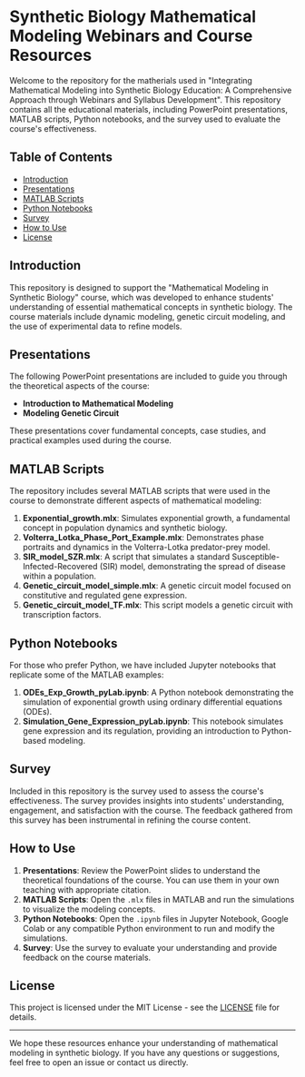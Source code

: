 # Synthetic Biology Mathematical Modeling Webinars and Course Resources

Welcome to the repository for the matherials used in "Integrating Mathematical Modeling into Synthetic Biology Education: A Comprehensive Approach through Webinars
and Syllabus Development". This repository contains all the educational materials, including PowerPoint presentations, MATLAB scripts, Python notebooks, and the survey used to evaluate the course's effectiveness.

## Table of Contents

- [Introduction](#introduction)
- [Presentations](#presentations)
- [MATLAB Scripts](#matlab-scripts)
- [Python Notebooks](#python-notebooks)
- [Survey](#survey)
- [How to Use](#how-to-use)
- [License](#license)

## Introduction

This repository is designed to support the "Mathematical Modeling in Synthetic Biology" course, which was developed to enhance students' understanding of essential mathematical concepts in synthetic biology. The course materials include dynamic modeling, genetic circuit modeling, and the use of experimental data to refine models.

## Presentations

The following PowerPoint presentations are included to guide you through the theoretical aspects of the course:

- **Introduction to Mathematical Modeling**
- **Modeling Genetic Circuit**

These presentations cover fundamental concepts, case studies, and practical examples used during the course.

## MATLAB Scripts

The repository includes several MATLAB scripts that were used in the course to demonstrate different aspects of mathematical modeling:
1. **Exponential_growth.mlx**: Simulates exponential growth, a fundamental concept in population dynamics and synthetic biology.
2. **Volterra_Lotka_Phase_Port_Example.mlx**: Demonstrates phase portraits and dynamics in the Volterra-Lotka predator-prey model.
3. **SIR_model_SZR.mlx**: A script that simulates a standard Susceptible-Infected-Recovered (SIR) model, demonstrating the spread of disease within a population.
4. **Genetic_circuit_model_simple.mlx**: A genetic circuit model focused on constitutive and regulated gene expression.
5. **Genetic_circuit_model_TF.mlx**: This script models a genetic circuit with transcription factors.

## Python Notebooks

For those who prefer Python, we have included Jupyter notebooks that replicate some of the MATLAB examples:

1. **ODEs_Exp_Growth_pyLab.ipynb**: A Python notebook demonstrating the simulation of exponential growth using ordinary differential equations (ODEs).
2. **Simulation_Gene_Expression_pyLab.ipynb**: This notebook simulates gene expression and its regulation, providing an introduction to Python-based modeling.

## Survey

Included in this repository is the survey used to assess the course's effectiveness. The survey provides insights into students' understanding, engagement, and satisfaction with the course. The feedback gathered from this survey has been instrumental in refining the course content.

## How to Use

1. **Presentations**: Review the PowerPoint slides to understand the theoretical foundations of the course. You can use them in your own teaching with appropriate citation.
2. **MATLAB Scripts**: Open the `.mlx` files in MATLAB and run the simulations to visualize the modeling concepts.
3. **Python Notebooks**: Open the `.ipynb` files in Jupyter Notebook, Google Colab or any compatible Python environment to run and modify the simulations.
4. **Survey**: Use the survey to evaluate your understanding and provide feedback on the course materials.

## License

This project is licensed under the MIT License - see the [LICENSE](LICENSE) file for details.

---

We hope these resources enhance your understanding of mathematical modeling in synthetic biology. If you have any questions or suggestions, feel free to open an issue or contact us directly.
